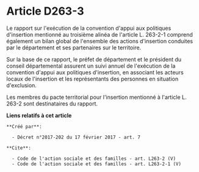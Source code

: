 # Article D263-3

Le rapport sur l'exécution de la convention d'appui aux politiques d'insertion mentionné au troisième alinéa de l'article L.
263-2-1 comprend également un bilan global de l'ensemble des actions d'insertion conduites par le département et ses
partenaires sur le territoire. 

Sur la base de ce rapport, le préfet de département et le président du conseil départemental assurent un suivi annuel de
l'exécution de la convention d'appui aux politiques d'insertion, en associant les acteurs locaux de l'insertion et les
représentants des personnes en situation d'exclusion. 

Les membres du pacte territorial pour l'insertion mentionné à l'article L. 263-2 sont destinataires du rapport.

**Liens relatifs à cet article**

	**Créé par**:

	  - Décret n°2017-202 du 17 février 2017 - art. 7

	**Cite**:

	  - Code de l'action sociale et des familles - art. L263-2 (V)
	  - Code de l'action sociale et des familles - art. L263-2-1 (V)
